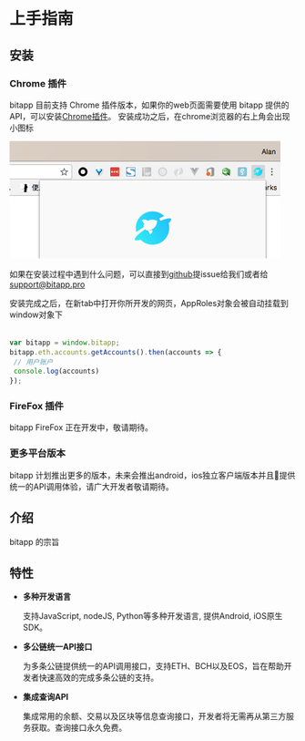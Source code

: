 # 上手指南

## 安装

### Chrome 插件

bitapp 目前支持 Chrome 插件版本，如果你的web页面需要使用 bitapp 提供的API，可以安装[Chrome插件](http://google.com)。
安装成功之后，在chrome浏览器的右上角会出现小图标

![安装成功](./install-success.png)

如果在安装过程中遇到什么问题，可以直接到[github](https://github.com/bitapp)提issue给我们或者给 [support@bitapp.pro](mailto:support@bitapp.pro)

安装完成之后，在新tab中打开你所开发的网页，AppRoles对象会被自动挂载到window对象下

```js

var bitapp = window.bitapp;
bitapp.eth.accounts.getAccounts().then(accounts => { 
 // 用户账户
 console.log(accounts)
});

```

### FireFox 插件

bitapp FireFox 正在开发中，敬请期待。

### 更多平台版本

bitapp 计划推出更多的版本，未来会推出android，ios独立客户端版本并且提供统一的API调用体验，请广大开发者敬请期待。

## 介绍

bitapp 的宗旨

## 特性

- **多种开发语言**

  支持JavaScript, nodeJS, Python等多种开发语言, 提供Android, iOS原生SDK。

- **多公链统一API接口**

  为多条公链提供统一的API调用接口，支持ETH、BCH以及EOS，旨在帮助开发者快速高效的完成多条公链的支持。

- **集成查询API**

  集成常用的余额、交易以及区块等信息查询接口，开发者将无需再从第三方服务获取。查询接口永久免费。
